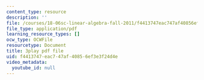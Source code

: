 ```yaml
---
content_type: resource
description: ''
file: /courses/18-06sc-linear-algebra-fall-2011/f4413747eac747af40856ef3e3f24d4e_13r9QY6cmjc.pdf
file_type: application/pdf
learning_resource_types: []
ocw_type: OCWFile
resourcetype: Document
title: 3play pdf file
uid: f4413747-eac7-47af-4085-6ef3e3f24d4e
video_metadata:
  youtube_id: null
---
```

